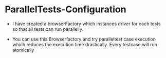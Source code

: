 # ParallelTests-Configuration


* I have created a browserFactory which instances driver for each tests so that all tests can run parallelly. 

* You can use this Browserfactory and try paralleltest case execution which reduces the execution time drastically. Every testcase will run atomically
